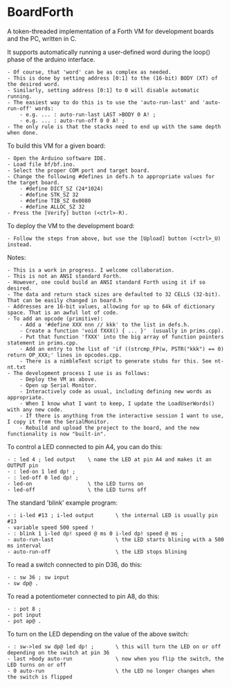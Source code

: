 # BoardForth
A token-threaded implementation of a Forth VM for development boards and the PC, written in C.

It supports automatically running a user-defined word during the loop() phase of the arduino interface.

    - Of course, that 'word' can be as complex as needed.
    - This is done by setting address [0:1] to the (16-bit) BODY (XT) of the desired word.
    - Similarly, setting address [0:1] to 0 will disable automatic running.
    - The easiest way to do this is to use the 'auto-run-last' and 'auto-run-off' words:
        - e.g. ... : auto-run-last LAST >BODY 0 A! ;
        - e.g. ... : auto-run-off 0 0 A! ;
    - The only rule is that the stacks need to end up with the same depth when done.

To build this VM for a given board:

    - Open the Arduino software IDE.
    - Load file bf/bf.ino.
    - Select the proper COM port and target board.
    - Change the following #defines in defs.h to appropriate values for the target board.
        - #define DICT_SZ (24*1024)
        - #define STK_SZ 32
        - #define TIB_SZ 0x0080
        - #define ALLOC_SZ 32
    - Press the [Verify] button (<ctrl>-R).
    
To deploy the VM to the development board:

    - Follow the steps from above, but use the [Upload] button (<ctrl>_U) instead.

Notes:

    - This is a work in progress. I welcome collaboration.
    - This is not an ANSI standard Forth.
    - However, one could build an ANSI standard Forth using it if so desired.
    - The data and return stack sizes are defaulted to 32 CELLS (32-bit). That can be easily changed in board.h
    - Addresses are 16-bit values, allowing for up to 64k of dictionary space. That is an awful lot of code.
    - To add an opcode (primitive):
        - Add a '#define XXX nnn // kkk' to the list in defs.h.
        - Create a function 'void fXXX() { ... }'  (usually in prims.cpp).
        - Put that function 'fXXX' into the big array of function pointers statement in prims.cpp.
        - Add an entry to the list of 'if ((strcmp_FP(w, PSTR("kkk") == 0) return OP_XXX;' lines in opcodes.cpp.
        - There is a nimbleText script to generate stubs for this. See nt-nt.txt
    - The development process I use is as follows:
        - Deploy the VM as above.
        - Open up Serial Monitor.
        - Interactively code as usual, including defining new words as appropriate.
        - When I know what I want to keep, I update the LoadUserWords() with any new code.
        - If there is anything from the interactive session I want to use, I copy it from the SerialMonitor.
        - Rebuild and upload the project to the board, and the new functionality is now "built-in".

To control a LED connected to pin A4, you can do this:

    - : led 4 ; led output    \ name the LED at pin A4 and makes it an OUTPUT pin
    - : led-on 1 led dp! ;
    - : led-off 0 led dp! ;
    - led-on                  \ the LED turns on
    - led-off                 \ the LED turns off

The standard 'blink' example program:

    - : i-led #13 ; i-led output       \ the internal LED is usually pin #13
    - variable speed 500 speed !
    - : blink 1 i-led dp! speed @ ms 0 i-led dp! speed @ ms ;
    - auto-run-last                    \ the LED starts blining with a 500 ms interval
    - auto-run-off                     \ the LED stops blining

To read a switch connected to pin D36, do this:

    - : sw 36 ; sw input
    - sw dp@ .

To read a potentiometer connected to pin A8, do this:

    - : pot 8 ;
    - pot input
    - pot ap@ .

To turn on the LED depending on the value of the above switch:

    - : sw->led sw dp@ led dp! ;       \ this will turn the LED on or off depending on the switch at pin 36
    - last >body auto-run              \ now when you flip the switch, the LED turns on or off
    - 0 auto-run                       \ the LED no longer changes when the switch is flipped
